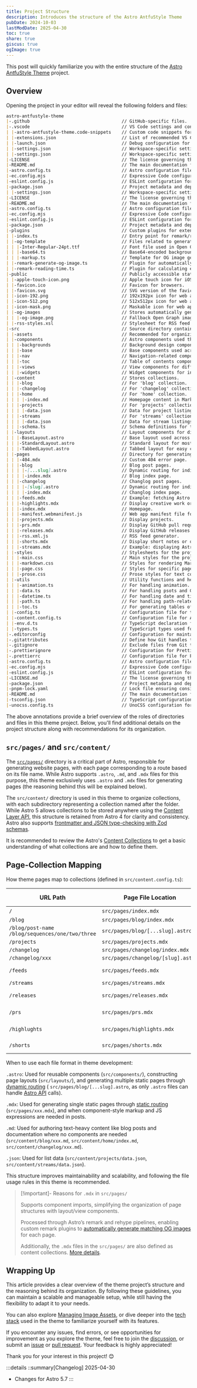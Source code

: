 ```yaml
---
title: Project Structure
description: Introduces the structure of the Astro AntfuStyle Theme
pubDate: 2024-10-03
lastModDate: 2025-04-30
toc: true
share: true
giscus: true
ogImage: true
---
```


This post will quickly familiarize you with the entire structure of the [Astro AntfuStyle Theme](https://github.com/lin-stephanie/astro-antfustyle-theme) project.

## Overview

Opening the project in your editor will reveal the following folders and files:

```md
astro-antfustyle-theme
|-.github                                   // GitHub-specific files.
|-.vscode                                   // VS Code settings and configurations.
| |-astro-antfustyle-theme.code-snippets    // Custom code snippets for faster development within VS Code.
| |-extensions.json                         // List of recommended VS Code extensions for the project.
| |-launch.json                             // Debug configuration for VS Code.
| |-settings.json                           // Workspace-specific settings for VS Code.
| |-settings.json                           // Workspace-specific settings for VS Code.
|-LICENSE                                   // The license governing the use of the project.
|-README.md                                 // The main documentation for the project.
|-astro.config.ts                           // Astro configuration file.
|-ec.config.mjs                             // Expressive Code configuration file.
|-eslint.config.js                          // ESLint configuration for maintaining code quality.
|-package.json                              // Project metadata and dependencies.
| |-settings.json                           // Workspace-specific settings for VS Code.                      
|-LICENSE                                   // The license governing the use of the project.
|-README.md                                 // The main documentation for the project.
|-astro.config.ts                           // Astro configuration file.
|-ec.config.mjs                             // Expressive Code configuration file.
|-eslint.config.js                          // ESLint configuration for maintaining code quality.
|-package.json                              // Project metadata and dependencies.
|-plugins                                   // Custom plugins for extending Astro project.
| |-index.ts                                // Entry point for remark/rehype plugin registration.
| |-og-template                             // Files related to generating Open Graph images.
| | |-Inter-Regular-24pt.ttf                // Font file used in Open Graph image generation.
| | |-base64.ts                             // Base64-encoded backgrounds for OG image generation.
| | |-markup.ts                             // Template for OG image generation.
| |-remark-generate-og-image.ts             // Plugin for automatically generating OG images.
| |-remark-reading-time.ts                  // Plugin for calculating eading times.
|-public                                    // Publicly accessible static assets.
| |-apple-touch-icon.png                    // Apple touch icon for iOS devices.
| |-favicon.ico                             // Favicon for browsers.
| |-favicon.svg                             // SVG version of the favicon.
| |-icon-192.png                            // 192x192px icon for web apps.
| |-icon-512.png                            // 512x512px icon for web apps.
| |-icon-mask.png                           // Maskable icon for web apps.
| |-og-images                               // Stores automatically generated OG images.
| | |-og-image.png                          // Fallback Open Graph image.
| |-rss-styles.xsl                          // Stylesheet for RSS feed transformation.
|-src                                       // Source directory containing components, pages, and content.
| |-assets                                  // Recommended for organizing and storing images used in posts.
| |-components                              // Astro components used throughout the project.
| | |-backgrounds                           // Background design components.
| | |-base                                  // Base components used across the site.
| | |-nav                                   // Navigation-related components.
| | |-toc                                   // Table of contents components.
| | |-views                                 // View components for different content display layouts.
| | |-widgets                               // Widget components for interactive features.
| |-content                                 // Stores collections.
| | |-blog                                  // For 'blog' collection.
| | |-changelog                             // For 'changelog' collection.
| | |-home                                  // For 'home' collection.
| | | |-index.md                            // Homepage content in Markdown.
| | |-projects                              // For 'projects' collection.
| | | |-data.json                           // Data for project listings.
| | |-streams                               // For 'streams' collection.
| | | |-data.json                           // Data for stream listings.
| | |-schema.ts                             // Schema definitions for type-checking frontmatter and JSON.
| |-layouts                                 // Layout components for different page structures.
| | |-BaseLayout.astro                      // Base layout used across the site.
| | |-StandardLayout.astro                  // Standard layout for most pages.
| | |-TabbedLayout.astro                    // Tabbed layout for easy content navigation.
| |-pages                                   // Directory for generating pages in the Astro project.
| | |-404.mdx                               // Custom 404 error page.
| | |-blog                                  // Blog post pages.
| | | |-[...slug].astro                     // Dynamic routing for individual blog posts.
| | | |-index.mdx                           // Blog index page.
| | |-changelog                             // Changlog post pages.
| | | |-[slug].astro                        // Dynamic routing for individual changlog posts.
| | | |-index.mdx                           // Changlog index page.
| | |-feeds.mdx                             // Example: fetching Astro Blog using @ascorbic/feed-loader.
| | |-highlights.mdx                        // Display creative work or curated posts.
| | |-index.mdx                             // Homepage.
| | |-manifest.webmanifest.js               // Web app manifest file for mobile and PWA support.
| | |-projects.mdx                          // Display projects.
| | |-prs.mdx                               // Display GitHub pull requests.
| | |-releases.mdx                          // Display GitHub releases.
| | |-rss.xml.js                            // RSS feed generator.
| | |-shorts.mdx                            // Display short notes or quick thoughts.
| | |-streams.mdx                           // Example: displaying Astro Streams with local JSON data.
| |-styles                                  // Stylesheets for the project.
| | |-main.css                              // Main styles for the project.
| | |-markdown.css                          // Styles for rendering Markdown content.
| | |-page.css                              // Styles for specific page.
| | |-prose.css                             // Prose styles for text content.
| |-utils                                   // Utility functions and helpers.
| | |-animation.ts                          // For handling animation.
| | |-data.ts                               // For handling psots and GitHub/Bluesky data.
| | |-datetime.ts                           // For handling date and time.
| | |-path.ts                               // For handling path-related operations.
| | |-toc.ts                                // For generating tables of contents.
| |-config.ts                               // Configuration file for theme-specific options.
| |-content.config.ts                       // Configuration file for Astro collections.
| |-env.d.ts                                // TypeScript declaration file for environment variables.
| |-types.ts                                // TypeScript types used for `config.ts`.
|-.editorconfig                             // Configuration for maintaining consistent coding styles across editors.
|-.gitattributes                            // Define how Git handles tracked files.
|-.gitignore                                // Exclude files from Git tracking.
|-.prettierignore                           // Configuration for Prettier to ignore.
|-.prettierrc                               // Configuration file for Prettier code formatting rules.
|-astro.config.ts                           // Astro configuration file.
|-ec.config.mjs                             // Expressive Code configuration file.
|-eslint.config.js                          // ESLint configuration for maintaining code quality.
|-LICENSE.md                                // The license governing the use of the project.
|-package.json                              // Project metadata and dependencies.
|-pnpm-lock.yaml                            // Lock file ensuring consistent installation of dependencies.
|-README.md                                 // The main documentation for the project.
|-tsconfig.json                             // TypeScript configuration file.
|-unocss.config.ts                          // UnoCSS configuration for utility-first CSS.
```

The above annotations provide a brief overview of the roles of directories and files in this theme project. Below, you'll find additional details on the project structure along with recommendations for its organization.

## `src/pages/` and `src/content/`

The [`src/pages/`](https://docs.astro.build/en/basics/project-structure/#srcpages) directory is a critical part of Astro, responsible for generating website pages, with each page corresponding to a route based on its file name. While Astro supports `.astro`, `.md`, and `.mdx` files for this purpose, this theme exclusively uses `.astro` and `.mdx` files for generating pages (the reasoning behind this will be explained below).

The `src/content/` directory is used in this theme to organize collections, with each subdirectory representing a collection named after the folder. While Astro 5 allows collections to be stored anywhere using the [Content Layer API](https://docs.astro.build/en/reference/content-loader-reference/), this structure is retained from Astro 4 for clarity and consistency. Astro also supports [frontmatter and JSON type-checking with Zod schemas](https://docs.astro.build/en/guides/content-collections/#defining-datatypes-with-zod).

It is recommended to review the Astro's [Content Collections](https://docs.astro.build/en/guides/content-collections/) to get a basic understanding of what collections are and how to define them. 

## Page-Collection Mapping

How theme pages map to collections (defined in `src/content.config.ts`):

<div class='overflow-x-auto'>

| URL Path                                              | Page File Location                 | Collection  Storage Location                                     | Zod Schema |
| ----------------------------------------------------- | ---------------------------------- | ---------------------------------------------------------------- | ------------------------- |
| `/`                                                   | `src/pages/index.mdx`              | `src/content/home/`                                              | -                         |
| `/blog`                                               | `src/pages/blog/index.mdx`         | `src/content/blog/`                                              | `postSchema`              |
| `/blog/post-name` <br>`/blog/sequences/one/two/three` | `src/pages/blog/[...slug].astro`   | `src/content/blog/`                                              | `postSchema`              |
| `/projects`                                           | `src/pages/projects.mdx`           | `src/content/projects/`                                          | `projectSchema`          |
| `/changelog`                                          | `src/pages/changelog/index.mdx`    | `src/content/changelog/`                                         | `postSchema`              |
| `/changelog/xxx`                                      | `src/pages/changelog/[slug].astro` | `src/content/changelog/`                                         | `postSchema`              |
| `/feeds`                                              | `src/pages/feeds.mdx`              | [Via Astro loader](../recreating-current-pages/#feeds-page)      | Default by Astro loader   |
| `/streams`                                            | `src/pages/streams.mdx`            | `src/content/streams/`                                           | `streamSchema`           |
| `/releases`                                           | `src/pages/releases.mdx`           | [Via Astro loader](../customizing-github-activity-pages/)        | Default by Astro loader   |
| `/prs`                                                | `src/pages/prs.mdx`                | [Via Astro loader](../customizing-github-activity-pages/)        | Default by Astro loader   |
| `/highlughts`                                         | `src/pages/highlights.mdx`         | [Via Astro loader](../recreating-current-pages/#highlights-page) | Default by Astro loader   |
| `/shorts`                                             | `src/pages/shorts.mdx`             | `src/content/blog/` (processed for demo)                         | `postSchema`              |

</div>

When to use each file format in theme development:

`.astro`: Used for reusable components (`src/components/`), constructing page layouts (`src/layouts/`), and generating multiple static pages through [dynamic routing](https://docs.astro.build/en/guides/routing/#static-ssg-mode) ( `src/pages/blog/[...slug].astro`, as only `.astro` files can handle [Astro API](https://docs.astro.build/en/reference/api-reference/#getstaticpaths) calls).

`.mdx`: Used for generating single static pages through [static routing](https://docs.astro.build/en/guides/routing/#static-routes) (`src/pages/xxx.mdx`), and when component-style markup and JS expressions are needed in posts.

`.md`: Used for authoring text-heavy content like blog posts and documentation where no components are needed (`src/content/blog/xxx.md`, `src/content/home/index.md`, `src/content/changelog/xxx.md`).

`.json`: Used for list data (`src/content/projects/data.json`, `src/content/streams/data.json`).

This structure improves maintainability and scalability, and following the file usage rules in this theme is recommended.

> [!important]- Reasons for `.mdx` in `src/pages/`
> 
> Supports component imports, simplifying the organization of page structures with layout/view components.
> 
> Processed through Astro’s remark and rehype pipelines, enabling custom remark plugins to [automatically generate matching OG images](../about-open-graph-images/#how-this-theme-automatically-generates-og-images) for each page.
> 
> Additionally, the `.mdx` files in the `src/pages/` are also defined as content collections. [More details](../recreating-current-pages/#creating-pages).

## Wrapping Up

This article provides a clear overview of the theme project’s structure and the reasoning behind its organization. By following these guidelines, you can maintain a scalable and manageable setup, while still having the flexibility to adapt it to your needs.

You can also explore [Managing Image Assets](../managing-image-assets/), or dive deeper into the [tech stack](../../projects/) used in the theme to familiarize yourself with its features.

If you encounter any issues, find errors, or see opportunities for improvement as you explore the theme, feel free to join the [discussion](https://github.com/lin-stephanie/astro-antfustyle-theme/discussions), or submit an [issue](https://github.com/lin-stephanie/astro-antfustyle-theme/issues) or [pull request](https://github.com/lin-stephanie/astro-antfustyle-theme/pulls). Your feedback is highly appreciated! 

Thank you for your interest in this project! 😊

:::details
::summary[Changelog]
2025-04-30
- Changes for Astro 5.7
:::